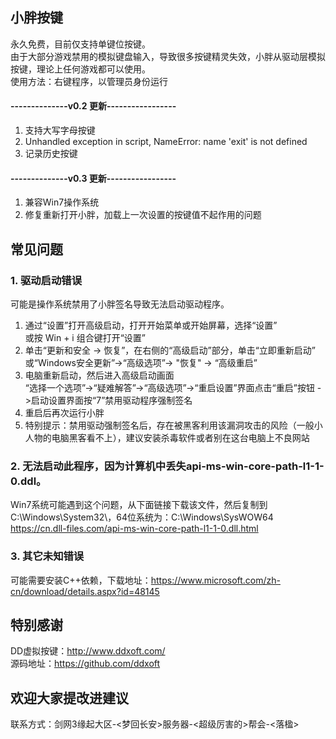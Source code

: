 ## 小胖按键
永久免费，目前仅支持单键位按键。  
由于大部分游戏禁用的模拟键盘输入，导致很多按键精灵失效，小胖从驱动层模拟按键，理论上任何游戏都可以使用。  
使用方法：右键程序，以管理员身份运行

#### --------------v0.2 更新-----------------  
1. 支持大写字母按键  
2. Unhandled exception in script, NameError: name 'exit' is not defined  
3. 记录历史按键  
#### --------------v0.3 更新-----------------  
1. 兼容Win7操作系统  
2. 修复重新打开小胖，加载上一次设置的按键值不起作用的问题

## 常见问题
### 1. 驱动启动错误  
可能是操作系统禁用了小胖签名导致无法启动驱动程序。  
1) 通过“设置”打开高级启动，打开开始菜单或开始屏幕，选择“设置”  
	或按 Win + i 组合键打开“设置”  
2) 单击“更新和安全 -> 恢复”，在右侧的“高级启动”部分，单击“立即重新启动”  
	或“Windows安全更新”->“高级选项”-> "恢复" -> “高级重启”  
3) 电脑重新启动，然后进入高级启动画面  
“选择一个选项”->“疑难解答”->“高级选项”->“重启设置”界面点击“重启”按钮 ->启动设置界面按“7”禁用驱动程序强制签名  
4) 重启后再次运行小胖  
5) 特别提示：禁用驱动强制签名后，存在被黑客利用该漏洞攻击的风险（一般小人物的电脑黑客看不上），建议安装杀毒软件或者别在这台电脑上不良网站
### 2. 无法启动此程序，因为计算机中丢失api-ms-win-core-path-l1-1-0.ddl。
Win7系统可能遇到这个问题，从下面链接下载该文件，然后复制到C:\Windows\System32\，64位系统为：C:\Windows\SysWOW64
https://cn.dll-files.com/api-ms-win-core-path-l1-1-0.dll.html

### 3. 其它未知错误
可能需要安装C++依赖，下载地址：https://www.microsoft.com/zh-cn/download/details.aspx?id=48145

## 特别感谢
DD虚拟按键：http://www.ddxoft.com/  
源码地址：https://github.com/ddxoft

## 欢迎大家提改进建议
联系方式：剑网3缘起大区-<梦回长安>服务器-<超级厉害的>帮会-<落楹>
